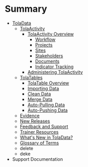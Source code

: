 # Summary

* [TolaData](README.md)
   * [TolaActivity](tolaactivity.md)
       * [TolaActivity Overview](tola_activity_overview.md)
           * [Workflow](workflow.md)
           * [Projects](project_workflow.md)
           * [Sites](sites.md)
           * [Stakeholders](stakeholders.md)
           * [Documents](documents.md)
           * [Indicator Tracking](indicator_tracking.md)
       * [Administering TolaActivity](administering_tolaactivity.md)
   * [TolaTables](tolatables.md)
       * [TolaTable Overview](tola_table_overview.md)
       * [Importing Data](tolatables_importing.md)
       * [Clean Data](clean_data.md)
       * [Merge Data](merge_data.md)
       * [Auto-Pulling Data](auto-pulling_data.md)
       * [Auto-Pushing Data](auto-pushing_data.md)
   * [Evidence](evidence.md)
   * [New Releases](new_releases.md)
   * [Feedback and Support](support_and_feedback.md)
   * [Trainer Resources](other_resources.md)
   * [What's New in TolaData?](whats_new_in_toladata.md)
   * [Glossary of Terms](glossary.md)
   * delete
   * deke
* Support Documentation

